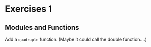 # Exercises 1

## Modules and Functions


Add a ```quadruple``` function. (Maybe it could call the double function….)
